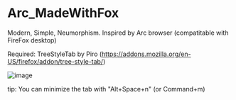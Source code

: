 # Arc_MadeWithFox
Modern, Simple, Neumorphism. Inspired by Arc browser (compatitable with FireFox desktop)

Required: TreeStyleTab by Piro (https://addons.mozilla.org/en-US/firefox/addon/tree-style-tab/)


![image](https://github.com/user-attachments/assets/9e7e1e3c-da08-4501-8d83-d0b4b0c7e49a)


tip: You can minimize the tab with "Alt+Space+n" (or Command+m)
